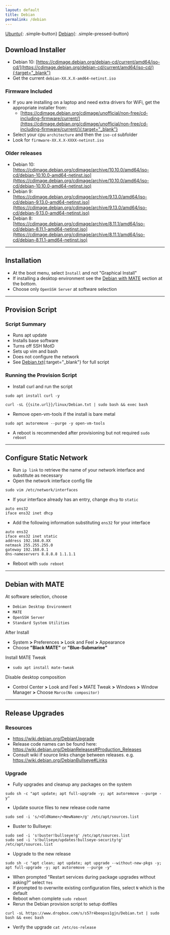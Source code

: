 ```yaml
---
layout: default
title: Debian
permalink: /debian
---
```


[Ubuntu]({{site.url}}/linux){: .simple-button}
[Debian]({{site.url}}/debian){: .simple-pressed-button}

## Download Installer
- Debian 10: [https://cdimage.debian.org/debian-cd/current/amd64/iso-cd/](https://cdimage.debian.org/debian-cd/current/amd64/iso-cd/){:target="_blank"}
- Get the current `debian-XX.X.X-amd64-netinst.iso`

### Firmware Included
- If you are installing on a laptop and need extra drivers for WiFi, get the appropriate installer from:
  - [https://cdimage.debian.org/cdimage/unofficial/non-free/cd-including-firmware/current/](https://cdimage.debian.org/cdimage/unofficial/non-free/cd-including-firmware/current/){:target="_blank"}
- Select your cpu `architecture` and then the `iso-cd` subfolder
- Look for `firmware-XX.X.X-XXXX-netinst.iso`

### Older releases
- Debian 10: [https://cdimage.debian.org/cdimage/archive/10.10.0/amd64/iso-cd/debian-10.10.0-amd64-netinst.iso](https://cdimage.debian.org/cdimage/archive/10.10.0/amd64/iso-cd/debian-10.10.0-amd64-netinst.iso)
- Debian 9: [https://cdimage.debian.org/cdimage/archive/9.13.0/amd64/iso-cd/debian-9.13.0-amd64-netinst.iso](https://cdimage.debian.org/cdimage/archive/9.13.0/amd64/iso-cd/debian-9.13.0-amd64-netinst.iso)
- Debian 8: [https://cdimage.debian.org/cdimage/archive/8.11.1/amd64/iso-cd/debian-8.11.1-amd64-netinst.iso](https://cdimage.debian.org/cdimage/archive/8.11.1/amd64/iso-cd/debian-8.11.1-amd64-netinst.iso)

----

## Installation
- At the boot menu, select `Install` and not "Graphical Install"
- If installing a desktop environment see the [Debian with MATE](#debian-with-mate) section at the bottom.
- Choose only `OpenSSH Server` at software selection

----

## Provision Script

### Script Summary
- Runs apt update
- Installs base software
- Turns off SSH MotD
- Sets up vim and bash
- Does not configure the network
- See [Debian.txt]({{site.url}}/linux/Debian.txt){:target="_blank"} for full script

### Running the Provision Script
- Install curl and run the script
```
sudo apt install curl -y
```
```
curl -sL {{site.url}}/linux/Debian.txt | sudo bash && exec bash
```
- Remove open-vm-tools if the install is bare metal
```
sudo apt autoremove --purge -y open-vm-tools
```
- A reboot is recommended after provisioning but not required `sudo reboot`

----

## Configure Static Network
- Run `ip link` to retrieve the name of your network interface and substitute as necessary
- Open the network interface config file
```
sudo vim /etc/network/interfaces
```
- If your interface already has an entry, change `dhcp` to `static`
```
auto ens32
iface ens32 inet dhcp
```
- Add the following information substituting `ens32` for your interface
```
auto ens32
iface ens32 inet static
address 192.168.0.XX
netmask 255.255.255.0
gateway 192.168.0.1
dns-nameservers 8.8.8.8 1.1.1.1
```
- Reboot with `sudo reboot`

----

## Debian with MATE
At software selection, choose
- `Debian Desktop Environment`
- `MATE`
- `OpenSSH Server`
- `Standard System Utilities`

After Install
- System **>** Preferences **>** Look and Feel **>** Appearance
- Choose **"Black MATE"** or **"Blue-Submarine"**

Install MATE Tweak
 - `sudo apt install mate-tweak`

Disable desktop composition
- Control Center **>** Look and Feel **>** MATE Tweak **>** Windows **>** Window Manager **>** Choose `Marco(No compositor)`

----

## Release Upgrades

### Resources
- https://wiki.debian.org/DebianUpgrade
- Release code names can be found here: https://wiki.debian.org/DebianReleases#Production_Releases
- Consult wiki if source links change between releases. e.g. https://wiki.debian.org/DebianBullseye#Links

### Upgrade
- Fully upgrades and cleanup any packages on the system
```
sudo sh -c "apt update; apt full-upgrade -y; apt autoremove --purge -y"
```
- Update source files to new release code name
```
sudo sed -i 's/<OldName>/<NewName>/g' /etc/apt/sources.list
```
  - Buster to Bullseye:
```
sudo sed -i 's!buster!bullseye!g' /etc/apt/sources.list
sudo sed -i 's!bullseye/updates!bullseye-security!g'  /etc/apt/sources.list
```
- Upgrade to the new release
```
sudo sh -c "apt clean; apt update; apt upgrade --without-new-pkgs -y; apt full-upgrade -y; apt autoremove --purge -y"
```
  - When prompted "Restart services during package upgrades without asking?" select `Yes`
  - If prompted to overwrite existing configuration files, select `N` which is the default
- Reboot when complete `sudo reboot`
- Rerun the Debian provision script to setup dotfiles
```
curl -sL https://www.dropbox.com/s/s57r4beopxs1gjn/Debian.txt | sudo bash && exec bash
```
- Verify the upgrade `cat /etc/os-release`
